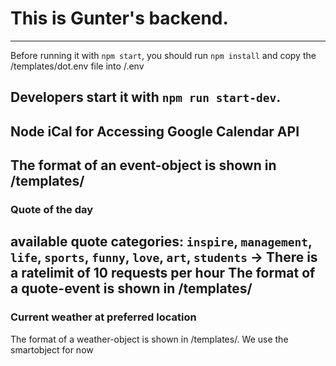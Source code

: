 # This is Gunter's backend.
---
Before running it with `npm start`, you should run `npm install` and copy the /templates/dot.env file into /.env

Developers start it with `npm run start-dev`.
---
## Node iCal for Accessing Google Calendar API
The format of an event-object is shown in /templates/
---
### Quote of the day
available quote categories: `inspire`, `management`, `life`, `sports`, `funny`, `love`, `art`, `students`
-> There is a ratelimit of 10 requests per hour
The format of a quote-event is shown in /templates/
---
### Current weather at preferred location
The format of a weather-object is shown in /templates/.
We use the smartobject for now